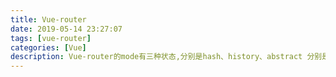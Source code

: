 ```yaml
---
title: Vue-router
date: 2019-05-14 23:27:07
tags: [vue-router]
categories: [Vue]
description: Vue-router的mode有三种状态,分别是hash、history、abstract 分别是怎么实现。
---
```

